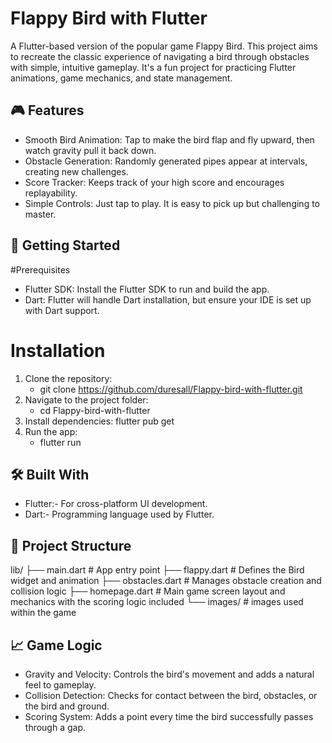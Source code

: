 # Flappy Bird with Flutter

A Flutter-based version of the popular game Flappy Bird. This project aims to recreate the classic experience of navigating a bird through obstacles with simple, intuitive gameplay. It's a fun project for practicing Flutter animations, game mechanics, and state management.

## 🎮 Features

- Smooth Bird Animation: Tap to make the bird flap and fly upward, then watch gravity pull it back down.
- Obstacle Generation: Randomly generated pipes appear at intervals, creating new challenges.
- Score Tracker: Keeps track of your high score and encourages replayability.
- Simple Controls: Just tap to play. It is easy to pick up but challenging to master.

## 🚀 Getting Started

  #Prerequisites
  
- Flutter SDK: Install the Flutter SDK to run and build the app.
- Dart: Flutter will handle Dart installation, but ensure your IDE is set up with Dart support.

# Installation 

1. Clone the repository:
     -  git clone https://github.com/duresall/Flappy-bird-with-flutter.git
2. Navigate to the project folder:
     -  cd Flappy-bird-with-flutter
3. Install dependencies:
        flutter pub get
4. Run the app:
     -  flutter run

## 🛠️ Built With
   
- Flutter:- For cross-platform UI development.
- Dart:- Programming language used by Flutter.

## 📂 Project Structure

lib/
├── main.dart                 # App entry point
├── flappy.dart               # Defines the Bird widget and animation
├── obstacles.dart            # Manages obstacle creation and collision logic
├── homepage.dart             # Main game screen layout and mechanics with the scoring logic included 
└── images/                   # images used within the game 

## 📈 Game Logic


- Gravity and Velocity: Controls the bird's movement and adds a natural feel to gameplay.
- Collision Detection: Checks for contact between the bird, obstacles, or the bird and ground.
- Scoring System: Adds a point every time the bird successfully passes through a gap.
